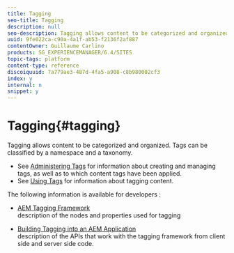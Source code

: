 ```yaml
---
title: Tagging
seo-title: Tagging
description: null
seo-description: Tagging allows content to be categorized and organized
uuid: 9fe022ca-c90a-4a1f-ab53-f2136f2af887
contentOwner: Guillaume Carlino
products: SG_EXPERIENCEMANAGER/6.4/SITES
topic-tags: platform
content-type: reference
discoiquuid: 7a779ae3-487d-4fa5-a908-c8b980002cf3
index: y
internal: n
snippet: y
---
```


# Tagging{#tagging}

Tagging allows content to be categorized and organized. Tags can be classified by a namespace and a taxonomy.

* See [Administering Tags](../../../sites/administering/using/tags.md) for information about creating and managing tags, as well as to which content tags have been applied.
* See [Using Tags](../../../sites/authoring/using/tags.md) for information about tagging content.

The following information is available for developers :

* [AEM Tagging Framework](../../../sites/developing/using/framework.md)  
  description of the nodes and properties used for tagging

* [Building Tagging into an AEM Application](../../../sites/developing/using/building.md)  
  description of the APIs that work with the tagging framework from client side and server side code.


